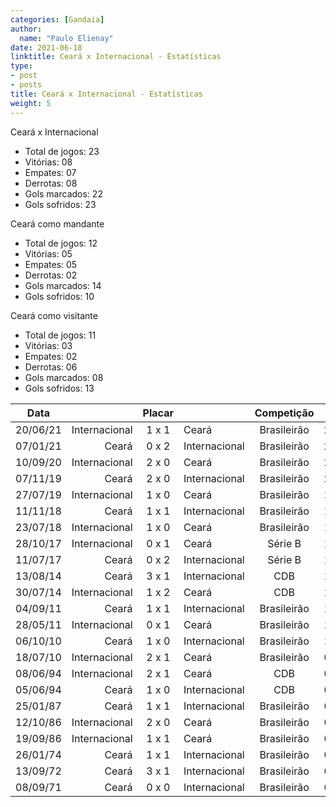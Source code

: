 ```yaml
---
categories: [Gandaia]
author:
  name: "Paulo Elienay"
date: 2021-06-18
linktitle: Ceará x Internacional - Estatísticas
type:
- post
- posts
title: Ceará x Internacional - Estatísticas
weight: 5
---
```

Ceará x Internacional
* Total de jogos: 23
* Vitórias: 08
* Empates: 07
* Derrotas: 08
* Gols marcados: 22
* Gols sofridos: 23

Ceará como mandante
- Total de jogos: 12
- Vitórias: 05
- Empates: 05
- Derrotas: 02
- Gols marcados: 14
- Gols sofridos: 10

Ceará como visitante
- Total de jogos: 11
- Vitórias: 03
- Empates: 02
- Derrotas: 06
- Gols marcados: 08
- Gols sofridos: 13

| Data     |               | Placar  |               | Competição  |       |
| :---:    | ---:          | :---:   | :---          | :---:       | :---: |
| 20/06/21 | Internacional |  1 x 1  | Ceará         | Brasileirão | 23    |
| 07/01/21 |         Ceará |  0 x 2  | Internacional | Brasileirão | 22    |
| 10/09/20 | Internacional |  2 x 0  | Ceará         | Brasileirão | 21    |
| 07/11/19 |         Ceará |  2 x 0  | Internacional | Brasileirão | 20    |
| 27/07/19 | Internacional |  1 x 0  | Ceará         | Brasileirão | 19    |
| 11/11/18 |         Ceará |  1 x 1  | Internacional | Brasileirão | 18    |
| 23/07/18 | Internacional |  1 x 0  | Ceará         | Brasileirão | 17    |
| 28/10/17 | Internacional |  0 x 1  | Ceará         | Série B     | 16    |
| 11/07/17 |         Ceará |  0 x 2  | Internacional | Série B     | 15    |
| 13/08/14 |         Ceará |  3 x 1  | Internacional | CDB         | 14    |
| 30/07/14 | Internacional |  1 x 2  | Ceará         | CDB         | 13    |
| 04/09/11 |         Ceará |  1 x 1  | Internacional | Brasileirão | 12    |
| 28/05/11 | Internacional |  0 x 1  | Ceará         | Brasileirão | 11    |
| 06/10/10 |         Ceará |  1 x 0  | Internacional | Brasileirão | 10    |
| 18/07/10 | Internacional |  2 x 1  | Ceará         | Brasileirão | 09    |
| 08/06/94 | Internacional |  2 x 1  | Ceará         | CDB         | 08    |
| 05/06/94 |         Ceará |  1 x 0  | Internacional | CDB         | 07    |
| 25/01/87 |         Ceará |  1 x 1  | Internacional | Brasileirão | 06    |
| 12/10/86 | Internacional |  2 x 0  | Ceará         | Brasileirão | 05    |
| 19/09/86 | Internacional |  1 x 1  | Ceará         | Brasileirão | 04    |
| 26/01/74 |         Ceará |  1 x 1  | Internacional | Brasileirão | 03    |
| 13/09/72 |         Ceará |  3 x 1  | Internacional | Brasileirão | 02    |
| 08/09/71 |         Ceará |  0 x 0  | Internacional | Brasileirão | 01    |
